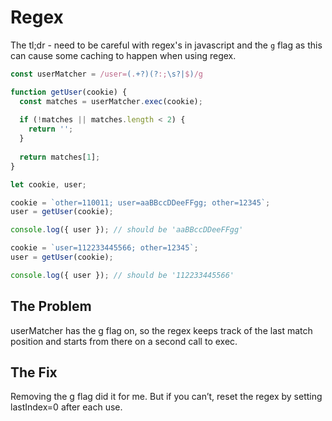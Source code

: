 # Regex

The tl;dr - need to be careful with regex's in javascript and the `g` flag as this can cause some caching to happen when using regex.

```javascript
const userMatcher = /user=(.+?)(?:;\s?|$)/g

function getUser(cookie) {
  const matches = userMatcher.exec(cookie);
  
  if (!matches || matches.length < 2) {
    return '';
  }
  
  return matches[1];
}

let cookie, user;

cookie = `other=110011; user=aaBBccDDeeFFgg; other=12345`;
user = getUser(cookie);

console.log({ user }); // should be 'aaBBccDDeeFFgg'

cookie = `user=112233445566; other=12345`;
user = getUser(cookie);

console.log({ user }); // should be '112233445566'
```

## The Problem
userMatcher has the g flag on, so the regex keeps track of the last match position and starts from there on a second call to exec.

## The Fix
Removing the g flag did it for me. But if you can’t, reset the regex by setting lastIndex=0 after each use.
